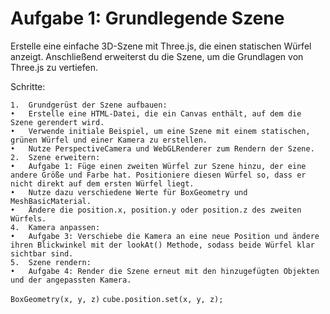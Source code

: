 # Aufgabe 1: Grundlegende Szene

Erstelle eine einfache 3D-Szene mit Three.js, die einen statischen Würfel anzeigt. Anschließend erweiterst du die Szene, um die Grundlagen von Three.js zu vertiefen.

Schritte:

	1.	Grundgerüst der Szene aufbauen:
	•	Erstelle eine HTML-Datei, die ein Canvas enthält, auf dem die Szene gerendert wird.
	•	Verwende initiale Beispiel, um eine Szene mit einem statischen, grünen Würfel und einer Kamera zu erstellen.
	•	Nutze PerspectiveCamera und WebGLRenderer zum Rendern der Szene.
	2.	Szene erweitern:
	•	Aufgabe 1: Füge einen zweiten Würfel zur Szene hinzu, der eine andere Größe und Farbe hat. Positioniere diesen Würfel so, dass er nicht direkt auf dem ersten Würfel liegt.
	•	Nutze dazu verschiedene Werte für BoxGeometry und MeshBasicMaterial.
	•	Ändere die position.x, position.y oder position.z des zweiten Würfels.
	4.	Kamera anpassen:
	•	Aufgabe 3: Verschiebe die Kamera an eine neue Position und ändere ihren Blickwinkel mit der lookAt() Methode, sodass beide Würfel klar sichtbar sind.
	5.	Szene rendern:
	•	Aufgabe 4: Render die Szene erneut mit den hinzugefügten Objekten und der angepassten Kamera.

`BoxGeometry(x, y, z)`
`cube.position.set(x, y, z);`